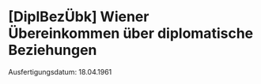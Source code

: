 # [DiplBezÜbk] Wiener Übereinkommen über diplomatische Beziehungen

Ausfertigungsdatum: 18.04.1961

 
